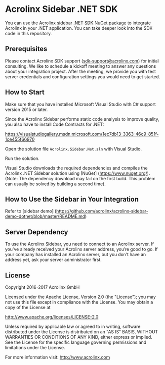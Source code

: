 # Acrolinx Sidebar .NET SDK

You can use the Acrolinx sidebar .NET SDK [NuGet package](https://www.nuget.org/packages/Acrolinx.Sidebar/) to integrate Acrolinx in your .NET application. You can take deeper look into the SDK code in this repository.

## Prerequisites

Please contact Acrolinx SDK support (sdk-support@acrolinx.com) for initial consulting. 
We like to schedule a kickoff meeting to answer any questions about your integration project. 
After the meeting, we provide you with test server credentials and configuration settings you would need to get started.

## How to Start

Make sure that you have installed Microsoft Visual Studio with C# support version 2015 or later.

Since the Acrolinx Sidebar performs static code analysis to improve quality, you also have to install Code Contracts for .NET:

https://visualstudiogallery.msdn.microsoft.com/1ec7db13-3363-46c9-851f-1ce455f66970

Open the solution file `Acrolinx.Sidebar.Net.sln` with Visual Studio.

Run the solution.
 
Visual Studio downloads the required dependencies and compiles the Acrolinx .NET Sidebar solution using [NuGet] (https://www.nuget.org/).
(Note: The dependency download may fail on the first build. This problem can usually be solved by building a second time).

## How to Use the Sidebar in Your Integration

Refer to [sidebar demo] (https://github.com/acrolinx/acrolinx-sidebar-demo-dotnet/blob/master/README.md)

## Server Dependency

To use the Acrolinx Sidebar, you need to connect to an Acrolinx server. If you've already received your Acrolinx server address, you’re good to go. If your company has installed an Acrolinx server, but you don't have an address yet, ask your server administrator first.

## License

Copyright 2016-2017 Acrolinx GmbH

Licensed under the Apache License, Version 2.0 (the "License");
you may not use this file except in compliance with the License.
You may obtain a copy of the License at

http://www.apache.org/licenses/LICENSE-2.0

Unless required by applicable law or agreed to in writing, software
distributed under the License is distributed on an "AS IS" BASIS,
WITHOUT WARRANTIES OR CONDITIONS OF ANY KIND, either express or implied.
See the License for the specific language governing permissions and
limitations under the License.

For more information visit: http://www.acrolinx.com
